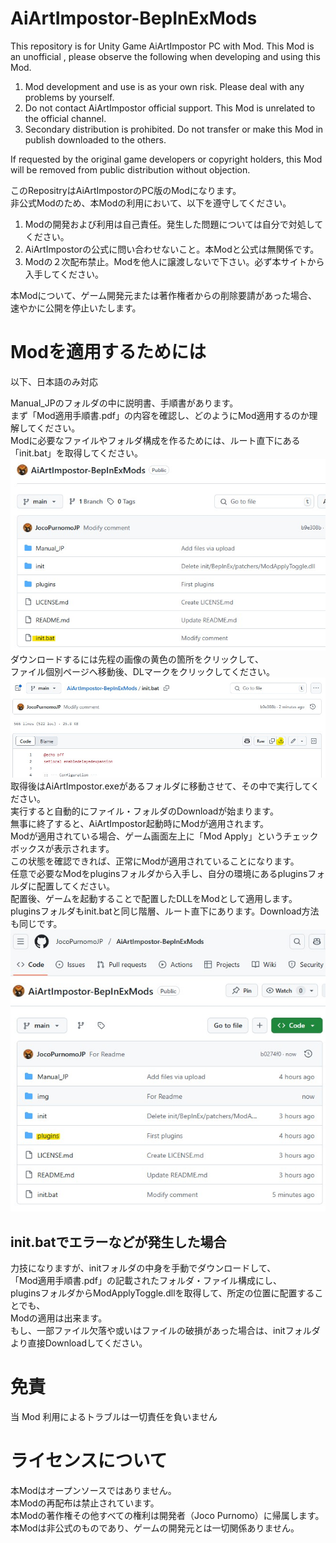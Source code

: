 # AiArtImpostor-BepInExMods
This repository is for Unity Game AiArtImpostor PC with Mod.
This Mod is an unofficial , please observe the following when developing and using this Mod.  

1. Mod development and use is as your own risk. Please deal with any problems by yourself.  
2. Do not contact AiArtImpostor official support. This Mod is unrelated to the official channel.  
3. Secondary distribution is prohibited. Do not transfer or make this Mod in publish downloaded to the others.  

If requested by the original game developers or copyright holders, this Mod will be removed from public distribution without objection.

このRepositryはAiArtImpostorのPC版のModになります。  
非公式Modのため、本Modの利用において、以下を遵守してください。  

1. Modの開発および利用は自己責任。発生した問題については自分で対処してください。  
2. AiArtImpostorの公式に問い合わせないこと。本Modと公式は無関係です。  
3. Modの２次配布禁止。Modを他人に譲渡しないで下さい。必ず本サイトから入手してください。  

本Modについて、ゲーム開発元または著作権者からの削除要請があった場合、速やかに公開を停止いたします。

# Modを適用するためには
以下、日本語のみ対応  

Manual_JPのフォルダの中に説明書、手順書があります。  
まず「Mod適用手順書.pdf」の内容を確認し、どのようにMod適用するのか理解してください。  
Modに必要なファイルやフォルダ構成を作るためには、ルート直下にある「init.bat」を取得してください。  
![devcon1](img/init.bat_path.jpg)  
ダウンロードするには先程の画像の黄色の箇所をクリックして、  
ファイル個別ページへ移動後、DLマークをクリックしてください。  
![devcon2](img/init.bat_dl.jpg) 
取得後はAiArtImpostor.exeがあるフォルダに移動させて、その中で実行してください。  
実行すると自動的にファイル・フォルダのDownloadが始まります。  
無事に終了すると、AiArtImpostor起動時にModが適用されます。  
Modが適用されている場合、ゲーム画面左上に「Mod Apply」というチェックボックスが表示されます。  
この状態を確認できれば、正常にModが適用されていることになります。  
任意で必要なModをpluginsフォルダから入手し、自分の環境にあるpluginsフォルダに配置してください。  
配置後、ゲームを起動することで配置したDLLをModとして適用します。  
pluginsフォルダもinit.batと同じ階層、ルート直下にあります。Download方法も同じです。  
![devcon3](img/plugins_path.jpg)  

## init.batでエラーなどが発生した場合
力技になりますが、initフォルダの中身を手動でダウンロードして、  
「Mod適用手順書.pdf」の記載されたフォルダ・ファイル構成にし、  
pluginsフォルダからModApplyToggle.dllを取得して、所定の位置に配置することでも、  
Modの適用は出来ます。  
もし、一部ファイル欠落や或いはファイルの破損があった場合は、initフォルダより直接Downloadしてください。  

# 免責
当 Mod 利用によるトラブルは一切責任を負いません

# ライセンスについて
本Modはオープンソースではありません。  
本Modの再配布は禁止されています。  
本Modの著作権その他すべての権利は開発者（Joco Purnomo）に帰属します。  
本Modは非公式のものであり、ゲームの開発元とは一切関係ありません。  
